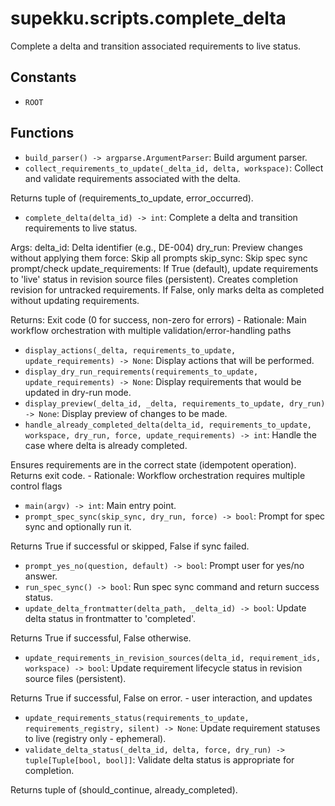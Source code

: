 # supekku.scripts.complete_delta

Complete a delta and transition associated requirements to live status.

## Constants

- `ROOT`

## Functions

- `build_parser() -> argparse.ArgumentParser`: Build argument parser.
- `collect_requirements_to_update(_delta_id, delta, workspace)`: Collect and validate requirements associated with the delta.

Returns tuple of (requirements_to_update, error_occurred).
- `complete_delta(delta_id) -> int`: Complete a delta and transition requirements to live status.

Args:
    delta_id: Delta identifier (e.g., DE-004)
    dry_run: Preview changes without applying them
    force: Skip all prompts
    skip_sync: Skip spec sync prompt/check
    update_requirements: If True (default), update requirements to 'live' status
                       in revision source files (persistent). Creates completion
                       revision for untracked requirements. If False, only marks
                       delta as completed without updating requirements.

Returns:
    Exit code (0 for success, non-zero for errors) - Rationale: Main workflow orchestration with multiple validation/error-handling paths
- `display_actions(_delta, requirements_to_update, update_requirements) -> None`: Display actions that will be performed.
- `display_dry_run_requirements(requirements_to_update, update_requirements) -> None`: Display requirements that would be updated in dry-run mode.
- `display_preview(_delta_id, _delta, requirements_to_update, dry_run) -> None`: Display preview of changes to be made.
- `handle_already_completed_delta(delta_id, requirements_to_update, workspace, dry_run, force, update_requirements) -> int`: Handle the case where delta is already completed.

Ensures requirements are in the correct state (idempotent operation).
Returns exit code. - Rationale: Workflow orchestration requires multiple control flags
- `main(argv) -> int`: Main entry point.
- `prompt_spec_sync(skip_sync, dry_run, force) -> bool`: Prompt for spec sync and optionally run it.

Returns True if successful or skipped, False if sync failed.
- `prompt_yes_no(question, default) -> bool`: Prompt user for yes/no answer.
- `run_spec_sync() -> bool`: Run spec sync command and return success status.
- `update_delta_frontmatter(delta_path, _delta_id) -> bool`: Update delta status in frontmatter to 'completed'.

Returns True if successful, False otherwise.
- `update_requirements_in_revision_sources(delta_id, requirement_ids, workspace) -> bool`: Update requirement lifecycle status in revision source files (persistent).

Returns True if successful, False on error. - user interaction, and updates
- `update_requirements_status(requirements_to_update, requirements_registry, silent) -> None`: Update requirement statuses to live (registry only - ephemeral).
- `validate_delta_status(_delta_id, delta, force, dry_run) -> tuple[Tuple[bool, bool]]`: Validate delta status is appropriate for completion.

Returns tuple of (should_continue, already_completed).
